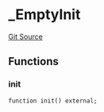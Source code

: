 # _EmptyInit
[Git Source](https://github.com/KlimaDAO/klimadao-solidity/blob/b98fc1e8b7dcf2a7b80bbaba384c8c84431739fc/src/infinity/init/_EmptyInit.sol)


## Functions
### init


```solidity
function init() external;
```

